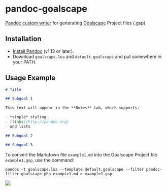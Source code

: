 # pandoc-goalscape

[Pandoc custom writer](http://johnmacfarlane.net/pandoc/README.html#custom-writers) for generating [Goalscape](http://www.goalscape.com) Project files (.gsp)

## Installation

* [Install Pandoc](http://pandoc.org/installing.html) (v1.13 or later).
* Download `goalscape.lua` and `default.goalscape` and put somewhere in your PATH.

## Usage Example

```markdown
# Title

## Subgoal 1

This text will appear in the **Notes** tab, which supports:

- *simple* styling
- [links](http://pandoc.org)
- and lists

## Subgoal 2

## Subgoal 3
```

To convert the Markdown file `example1.md` into the Goalscape Project file `example1.gsp`, use the command:

```
pandoc -t goalscape.lua --template default.goalscape --filter pandoc-filter-goalscape.php example1.md > example1.gsp
```

![](/../gh-pages/images/example1.png?raw=true)